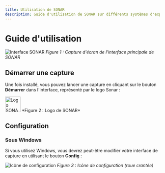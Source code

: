 ```yaml
---
title: Utilisation de SONAR
description: Guide d'utilisation de SONAR sur différents systèmes d'exploitation.
---
```


# Guide d'utilisation

![Interface SONAR](/doc/assets/sonar.png)
*Figure 1 : Capture d'écran de l'interface principale de SONAR*

## Démarrer une capture

Une fois installé, vous pouvez lancer une capture en cliquant sur le bouton **Démarrer** dans l'interface, représenté par le logo Sonar :

<img src="/doc/assets/logo_sonar.png" alt="Logo SONAR" style="width: 50px; height: auto;" />
*Figure 2 : Logo de SONAR*

## Configuration

### Sous Windows

Si vous utilisez Windows, vous devrez peut-être modifier votre interface de capture en utilisant le bouton **Config** :

![Icône de configuration](/doc/assets/mdi--gear.png)
*Figure 3 : Icône de configuration (roue crantée)*